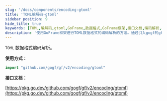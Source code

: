 ```yaml
---
slug: '/docs/components/encoding-gtoml'
title: 'TOML编解码-gtoml'
sidebar_position: 9
hide_title: true
keywords: [TOML,编解码,gtoml,GoFrame,数据格式,GoFrame框架,接口文档,编码解析,gogf,导入]
description: '使用GoFrame框架进行TOML数据格式的编码解析的方法。通过引入gogf的gtoml包，可以方便地对TOML格式的数据进行编解码操作。文章还提供了接口文档的链接，帮助开发者更深入了解gtoml的使用细节。'
---
```


`TOML` 数据格式编码解析。

**使用方式**：

```go
import "github.com/gogf/gf/v2/encoding/gtoml"
```

**接口文档**：

[https://pkg.go.dev/github.com/gogf/gf/v2/encoding/gtoml](https://pkg.go.dev/github.com/gogf/gf/v2/encoding/gtoml)